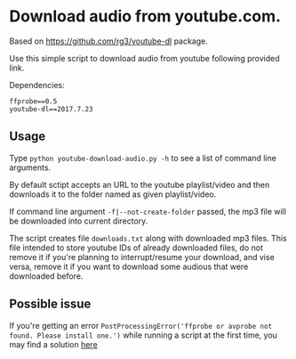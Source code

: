 # Download audio from youtube.com.

Based on https://github.com/rg3/youtube-dl package.

Use this simple script to download audio from youtube following provided link.

Dependencies:
```
ffprobe==0.5
youtube-dl==2017.7.23
```

## Usage
Type `python youtube-download-audio.py -h` to see a list of command line arguments.

By default sctipt accepts an URL to the youtube playlist/video and then downloads it to the folder named as given playlist/video.

If command line argument `-f|--not-create-folder` passed, the mp3 file will be downloaded into current directory.

The script creates file `downloads.txt` along with downloaded mp3 files.
This file intended to store youtube IDs of already downloaded files, do not remove it if you're planning to interrupt/resume your download, and vise versa, remove it if you want to download some audious that were downloaded before.

## Possible issue

If you're getting an error `PostProcessingError('ffprobe or avprobe not found. Please install one.')` while running a script at the first time, you may find a solution [here](https://github.com/NixOS/nixpkgs/issues/5236)
